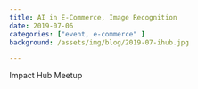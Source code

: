 ```yaml
---
title: AI in E-Commerce, Image Recognition
date: 2019-07-06
categories: ["event, e-commerce" ]
background: /assets/img/blog/2019-07-ihub.jpg

---
```



Impact Hub Meetup


